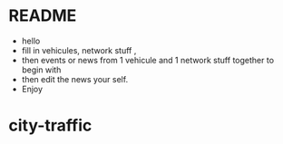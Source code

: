 # README
- hello
- fill in vehicules, network stuff ,
- then events or news from 1 vehicule and 1 network stuff together to begin with
- then edit the news your self.
- Enjoy 
# city-traffic
